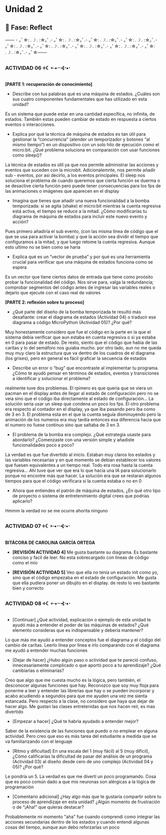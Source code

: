 # Unidad 2

## 🤔 Fase: Reflect
─── ･ ｡ﾟ☆: *.☽ .* :☆｡ﾟ.･ ｡ﾟ☆: *.☽ .* :☆｡ﾟ.･ ｡ﾟ☆: *.☽ .* :☆｡ﾟ.･ ｡ﾟ☆: *.☽ .* :☆｡ﾟ.･ ｡ﾟ☆: *.☽ .* :☆｡ﾟ.･ ｡ﾟ☆: *.☽ .* :☆｡ﾟ.･ ｡ﾟ☆: *.☽ .* :☆｡ﾟ.･ ｡ﾟ☆: *.☽ .* :☆｡ﾟ.･ ｡ﾟ☆: *.☽ .* :☆｡ﾟ.･ ｡ﾟ☆───

### **ACTIVIDAD 06 ༓☾∘∙•⋅⋅⊰⋅•⋅**

**[PARTE 1: recuperación de conocimiento]**

-  Describe con tus palabras qué es una máquina de estados. ¿Cuáles son sus cuatro componentes fundamentales que has utilizado en esta unidad? 

Es un sistema que puede estar en una cantidad específica, no infinita, de estados. También estas pueden cambiar de estado en respuesta a ciertos eventos o interacciones.

-  Explica por qué la técnica de máquina de estados es tan útil para gestionar la “concurrencia” (atender un temporizador y botones “al mismo tiempo”) en un dispositivo con un solo hilo de ejecución como el micro:bit. ¿Qué problema soluciona en comparación con usar funciones como sleep()? 

La técnica de estados es útil ya que nos permite administrar las acciones y eventos que suceden con la microbit. Adicionalemnte, nos permite añadir sub - eventos, por asi decirlo, a los eventos principales. El sleep nos soluciona el problema de cuando queremos que cierta función se duerma o se desactive cierta función pero puede tener consecuencias para los fps de las animaciones o imágenes que aparecen en el display

-  Imagina que tienes que añadir una nueva funcionalidad a la bomba temporizada: si se agita (shake) el micro:bit mientras la cuenta regresiva está activa, el tiempo se reduce a la mitad. ¿Cómo modificarías tu diagrama de máquina de estados para incluir este nuevo evento y acción? 

Pues primero añadiría el sub evento, (con las misma línea de código que el que se usa para activar la bomba) y que la acción sea dividir el tiempo que configuramos a la mitad, y que luego retome la cuenta regresiva. Aunque esto ultimo no se bien como se haría

- Explica qué es un “vector de prueba” y por qué es una herramienta crucial para verificar que una máquina de estados funciona como se espera 

Es un vector que tiene ciertos datos de entrada que tiene como proósito probar la funcionalidad del código. Nos sirve para, valga la redundancia; comprobar segmentos del código antes de ingresar las variables reales o dejarlo que ejecute con el caso real de valores

**[PARTE 2:  reflexión sobre tu proceso]**

-  ¿Qué parte del diseño de la bomba temporizada te resultó más desafiante: crear el diagrama de estados (Actividad 04) o traducir ese diagrama a código MicroPython (Actividad 05)? ¿Por qué?

Muy honestamente considero que fue el código en la parte en la que el sistema debía verificar que aun estaba en cuenta regresiva o si ya estaba en 0 para pasar de estado. De resto, siento que el código que habia  de las caritas y lo del semáforo nos guiaba mucho. por otro lado, aun no me queda muy muy claro la estructura que va dentro de los cuadros de el diagrama (los grises), pero en general es fácil graficar la secuencia de estados 

-  Describe un error o “bug” que encontraste al implementar tu programa. ¿Cómo te ayudó pensar en términos de estados, eventos y transiciones a identificar y solucionar el problema?

realmente tuve dos problemas. El rpimero es que queria que se viera un pacman en el display antes de llegar al estado de configuración pero no se veia sino que el código iba directamente al estado de configuración... La solución seria usar un sleep que condena un poco los fps. 
El otro problema era respecto al contador en el display, ya que iba pasando pero iba como de 3 en 3. El problema esta en el que la cuenta seguía disminuyendo pero la animación de los numeros era muy tardía entonces esa diferencia hacia que el numero no fuese continuo sino que saltaba de 3 en 3.

-  El problema de la bomba era complejo. ¿Qué estrategia usaste para abordarlo? ¿Comenzaste con una versión simple y añadiste funcionalidades poco a poco?

La verdad es que fue divertido al inicio. Estaban muy claros los estados y las variables necesarias y en que momento se debian establecer los valores que fuesen equivalentes a un tiempo real. Todo era rosa hasta la cuenta regresiva... Ahí tuve que ver que era lo que hacia una IA para solucionarlo porque no encontre más que hacer. La solución era que se restaran algunos tiempos para que el código verificara si la cuenta estaba o no en 0

-  Ahora que entiendes el patrón de máquina de estados, ¿En qué otro tipo de proyecto o sistema de entretenimiento digital crees que podrías aplicarlo?

Hmmm la verdad no se me ocurre ahorita ninguno

### **ACTIVIDAD 07 ༓☾∘∙•⋅⋅⊰⋅•⋅**

**BITÁCORA DE CAROLINA GARCÍA ORTEGA**

-  **[REVISIÓN ACTIVIDAD 4]**
Me gusta bastante su diagrama. Es bastante conciso y facil de leer. No esta sobrecargado con líneas de código como el mío

-  **[REVISIÓN ACTIVIDAD 5]**
Veo que ella no tenía un estado init como yo, sino que el código empezaba en el estado de configuración. Me gusta que ella pudiera poner un dibujito en el display. de resto lo veo bastante bien y correcto

### **ACTIVIDAD 08 ༓☾∘∙•⋅⋅⊰⋅•⋅**

-  [Continuar] ¿Qué actividad, explicación o ejemplo de esta unidad te ayudó más a entender el poder de las máquinas de estados? ¿Qué elemento consideras que es indispensable y debería mantener?

Lo que más me ayudó a entender conceptos fue el diagrama y el código del cambio de caritas. Leerlo línea por línea e irlo comparando con el diagrama me ayudó a entender muchas funciones

-  [Dejar de hacer] ¿Hubo algún paso o actividad que te pareció confuso, innecesariamente complicado o que aportó poco a tu aprendizaje? ¿Qué cambiarías o eliminarías?

Creo que algo que me cuesta mucho es la lógica, pero también, el desconocer algunas funciones que hay. Reconozco que soy muy floja para ponerme a leer y entender las librerías que hay o se pueden incorporar y acabo acudiendo a segundos para que me ayuden una vez me sienta estancada. Pero respecto a la clase, no considero que haya que dejar de hacer algo. Me gustan las clases entretenidas que nos hacen reír, es mas divertido

-  [Empezar a hacer] ¿Qué te habría ayudado a entender mejor?

Saber de la existencia de las funciones que puedo o no emplear en alguna actividad. Pero creo que eso es más tarea del estudiante a medida que se va familiarizando con el lenguaje


-  [Ritmo y dificultad] En una escala del 1 (muy fácil) al 5 (muy difícil), ¿Cómo calificarías la dificultad de pasar del análisis de un programa (Actividad 03) al diseño desde cero de uno complejo (Actividad 04 y 05)? ¿Por qué?

Le pondría un 5. La verdad es que me divertí un poco programando. Cosa que es poco común dado a que mis neuronas son alérgicas a la lógica de programación
 
-  [Comentario adicional] ¿Hay algo más que te gustaría compartir sobre tu proceso de aprendizaje en esta unidad? ¿Algún momento de frustración o de “¡Aha!” que quieras destacar?

Probablemente mi momento "aha" fue cuando comprendi como integrar las acciones secundarias dentro de los estados y cuando entendí algunas cosas del tiempo, aunque aun debo reforzarlas un poco

